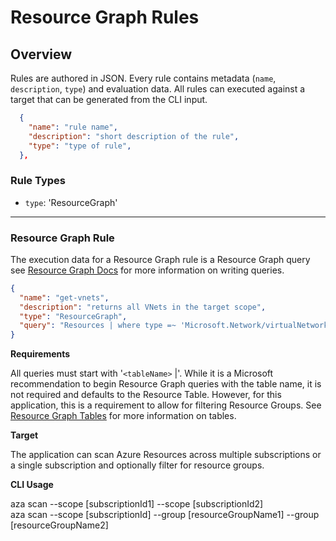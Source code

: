 # Resource Graph Rules

## Overview

Rules are authored in JSON. Every rule contains metadata (`name`, `description`, `type`) and evaluation data. All rules can executed against a target that can be generated from the CLI input.

```json
  {
    "name": "rule name",
    "description": "short description of the rule",
    "type": "type of rule",
  },
```

### Rule Types

- `type`: 'ResourceGraph'

---

### Resource Graph Rule

The execution data for a Resource Graph rule is a Resource Graph query
see [Resource Graph Docs](https://docs.microsoft.com/en-us/azure/governance/resource-graph/) for more information on writing queries.

```json
{
  "name": "get-vnets",
  "description": "returns all VNets in the target scope",
  "type": "ResourceGraph",
  "query": "Resources | where type =~ 'Microsoft.Network/virtualNetworks'"
}
```

**Requirements**

All queries must start with '`<tableName>` |'. While it is a Microsoft recommendation to begin Resource Graph queries with the table name, it is not required and defaults to the Resource Table. However, for this application, this is a requirement to allow for filtering Resource Groups. See [Resource Graph Tables](https://docs.microsoft.com/en-us/azure/governance/resource-graph/concepts/query-language#resource-graph-tables) for more information on tables.

**Target**

The application can scan Azure Resources across multiple subscriptions or a single subscription and optionally filter for resource groups.

**CLI Usage**

aza scan --scope [subscriptionId1] --scope [subscriptionId2]  
aza scan --scope [subscriptionId] --group [resourceGroupName1] --group [resourceGroupName2]
